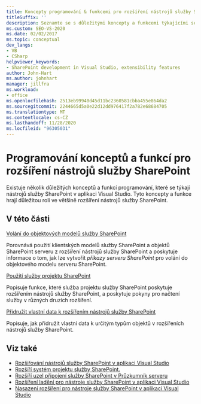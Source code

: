 ```yaml
---
title: Koncepty programování & funkcemi pro rozšíření nástrojů služby SharePoint
titleSuffix: ''
description: Seznamte se s důležitými koncepty a funkcemi týkajícími se nástrojů služby SharePoint v aplikaci Visual Studio, které mohou hrát důležitou roli v rozšířeních nástrojů služby SharePoint.
ms.custom: SEO-VS-2020
ms.date: 02/02/2017
ms.topic: conceptual
dev_langs:
- VB
- CSharp
helpviewer_keywords:
- SharePoint development in Visual Studio, extensibility features
author: John-Hart
ms.author: johnhart
manager: jillfra
ms.workload:
- office
ms.openlocfilehash: 2513eb99940d45d11bc2360581cbba455e864da2
ms.sourcegitcommit: 2244665d5a0e22d12dd976417f2a782e68684705
ms.translationtype: MT
ms.contentlocale: cs-CZ
ms.lasthandoff: 11/28/2020
ms.locfileid: "96305031"
---
```

# <a name="programming-concepts-and-features-for-sharepoint-tools-extensions"></a>Programování konceptů a funkcí pro rozšíření nástrojů služby SharePoint
  Existuje několik důležitých konceptů a funkcí programování, které se týkají nástrojů služby SharePoint v aplikaci Visual Studio. Tyto koncepty a funkce hrají důležitou roli ve většině rozšíření nástrojů služby SharePoint.

## <a name="in-this-section"></a>V této části
 [Volání do objektových modelů služby SharePoint](../sharepoint/calling-into-the-sharepoint-object-models.md)

 Porovnává použití klientských modelů služby SharePoint a objektů SharePoint serveru z rozšíření nástrojů služby SharePoint a poskytuje informace o tom, jak lze vytvořit *příkazy serveru SharePoint* pro volání do objektového modelu serveru SharePoint.

 [Použití služby projektu SharePoint](../sharepoint/using-the-sharepoint-project-service.md)

 Popisuje funkce, které služba projektu služby SharePoint poskytuje rozšířením nástrojů služby SharePoint, a poskytuje pokyny pro načtení služby v různých druzích rozšíření.

 [Přidružit vlastní data k rozšířením nástrojů služby SharePoint](../sharepoint/associating-custom-data-with-sharepoint-tools-extensions.md)

 Popisuje, jak přidružit vlastní data k určitým typům objektů v rozšířeních nástrojů služby SharePoint.

## <a name="see-also"></a>Viz také
- [Rozšiřování nástrojů služby SharePoint v aplikaci Visual Studio](../sharepoint/extending-the-sharepoint-tools-in-visual-studio.md)
- [Rozšíří systém projektu služby SharePoint.](../sharepoint/extending-the-sharepoint-project-system.md)
- [Rozšíří uzel připojení služby SharePoint v Průzkumník serveru](../sharepoint/extending-the-sharepoint-connections-node-in-server-explorer.md)
- [Rozšíření ladění pro nástroje služby SharePoint v aplikaci Visual Studio](../sharepoint/debugging-extensions-for-the-sharepoint-tools-in-visual-studio.md)
- [Nasazení rozšíření pro nástroje služby SharePoint v aplikaci Visual Studio](../sharepoint/deploying-extensions-for-the-sharepoint-tools-in-visual-studio.md)
